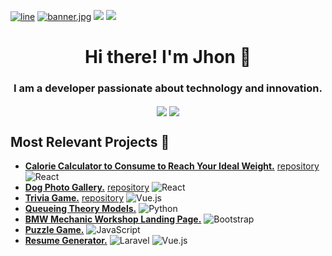 [![line](https://user-images.githubusercontent.com/73097560/115834477-dbab4500-a447-11eb-908a-139a6edaec5c.gif)](https://github.com/jhonv4sq/jhonv4sq/blob/main/banner.jpg)
[![banner.jpg](https://github.com/jhonv4sq/jhonv4sq/blob/main/banner.jpg?raw=true)](https://github.com/jhonv4sq/jhonv4sq/blob/main/banner.jpg)
[![](https://visitcount.itsvg.in/api?id=jhonv4sq&label=Profile%20Views&color=2&icon=5&pretty=true)](https://visitcount.itsvg.in) [![](https://img.shields.io/badge/LinkedIn-%230077B5.svg?&style=flat-square&logo=linkedin&logoColor=white)](https://www.linkedin.com/in/jhon-erick-vasquez/)


<h1 align="center"> Hi there! I'm Jhon 👋 </h1>
<h3 align="center"> I am a developer passionate about technology and innovation. </h3>
<p align="center">
<img align="center" src="https://github-readme-stats.vercel.app/api?username=jhonv4sq&theme=ayu-mirage&show_icons=true&count_private=true" />
<img align="center" src="https://github-readme-stats.vercel.app/api/top-langs/?username=jhonv4sq&layout=compact&theme=ayu-mirage&hide_border=true" />
</p>

 ## Most Relevant Projects 🌱
- [**Calorie Calculator to Consume to Reach Your Ideal Weight.**](https://jhonv4sq.github.io/calorie-calculator/ "**Calorie Calculator to Consume to Reach Your Ideal Weight.**")  [repository](https://github.com/jhonv4sq/calorie-calculator "repository") ![React](https://img.shields.io/badge/-React-61DAFB?logo=react&logoColor=white)
- [**Dog Photo Gallery.**](https://jhonv4sq.github.io/breeds-list/ "**Dog Photo Gallery.**") [repository](https://github.com/jhonv4sq/breeds-list "repository") ![React](https://img.shields.io/badge/-React-61DAFB?logo=react&logoColor=white)
- [**Trivia Game.**](https://jhonv4sq.github.io/triviaa/ "**Trivia Game.**") [repository](https://github.com/jhonv4sq/triviaa "repository") ![Vue.js](https://img.shields.io/badge/-Vue.js-4FC08D?logo=vue.js&logoColor=white)
- [**Queueing Theory Models.**](https://github.com/jhonv4sq/queue-models "Queueing Theory Models")  ![Python](https://img.shields.io/badge/-Python-3776AB?logo=python&logoColor=white)
- [**BMW Mechanic Workshop Landing Page.**](https://jhonv4sq.github.io/main-BMW-page/ "**BMW Mechanic Workshop Landing Page**") ![Bootstrap](https://img.shields.io/badge/-Bootstrap-7952B3?logo=bootstrap&logoColor=white)
- [**Puzzle Game.**](https://jhonv4sq.github.io/drag-and-drop/ "Puzzle Game") ![JavaScript](https://img.shields.io/badge/-JavaScript-F7DF1E?logo=javascript&logoColor=black)
- [**Resume Generator.**](https://github.com/jhonv4sq/project-resume "**Resume Generator**") ![Laravel](https://img.shields.io/badge/-Laravel-FF2D20?logo=laravel&logoColor=white)  ![Vue.js](https://img.shields.io/badge/-Vue.js-4FC08D?logo=vue.js&logoColor=white)
